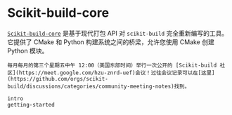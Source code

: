 # Scikit-build-core

[`Scikit-build-core`](https://scikit-build-core.readthedocs.io/en/latest/index.html#) 是基于现代打包 API 对 `scikit-build` 完全重新编写的工具。它提供了 CMake 和 Python 构建系统之间的桥梁，允许您使用 CMake 创建 Python 模块。

```{note}
每月每月的第三个星期五中午 12:00（美国东部时间）举行一次公开的 [Scikit-build 社区](https://meet.google.com/hzu-znrd-uef)会议！过往会议记录可以在[这里](https://github.com/orgs/scikit-build/discussions/categories/community-meeting-notes)找到。
```

```{toctree}
intro
getting-started
```
